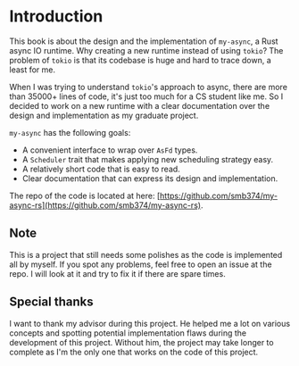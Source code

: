 # Introduction

This book is about the design and the implementation of `my-async`, a Rust async IO runtime.
Why creating a new runtime instead of using `tokio`? The problem of `tokio` is that its codebase is
huge and hard to trace down, a least for me.

When I was trying to understand `tokio`'s approach to async,
there are more than 35000+ lines of code, it's just too much for a CS student like me.
So I decided to work on a new runtime with a clear documentation
over the design and implementation as my graduate project.

`my-async` has the following goals:
- A convenient interface to wrap over `AsFd` types.
- A `Scheduler` trait that makes applying new scheduling strategy easy.
- A relatively short code that is easy to read.
- Clear documentation that can express its design and implementation.

The repo of the code is located at here: [https://github.com/smb374/my-async-rs](https://github.com/smb374/my-async-rs).

## Note
This is a project that still needs some polishes as the code is implemented
all by myself. If you spot any problems, feel free to open an issue
at the repo. I will look at it and try to fix it if there are spare times.

## Special thanks
I want to thank my advisor during this project.
He helped me a lot on various concepts and spotting potential implementation flaws
during the development of this project.
Without him, the project may take longer to complete as I'm the only one
that works on the code of this project.
